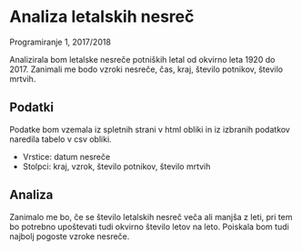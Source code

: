 # Analiza letalskih nesreč

Programiranje 1, 2017/2018

Analizirala bom letalske nesreče potniških letal od okvirno leta 1920 do 2017. Zanimali me bodo vzroki nesreče, čas, kraj, število potnikov, število mrtvih.

## Podatki

Podatke bom vzemala iz spletnih strani v html obliki in iz izbranih podatkov naredila tabelo v csv obliki. 
* Vrstice: datum nesreče
* Stolpci: kraj, vzrok, število potnikov, število mrtvih

## Analiza

Zanimalo me bo, če se število letalskih nesreč veča ali manjša z leti, pri tem bo potrebno upoštevati tudi okvirno število letov na leto.
Poiskala bom tudi najbolj pogoste vzroke nesreče. 
